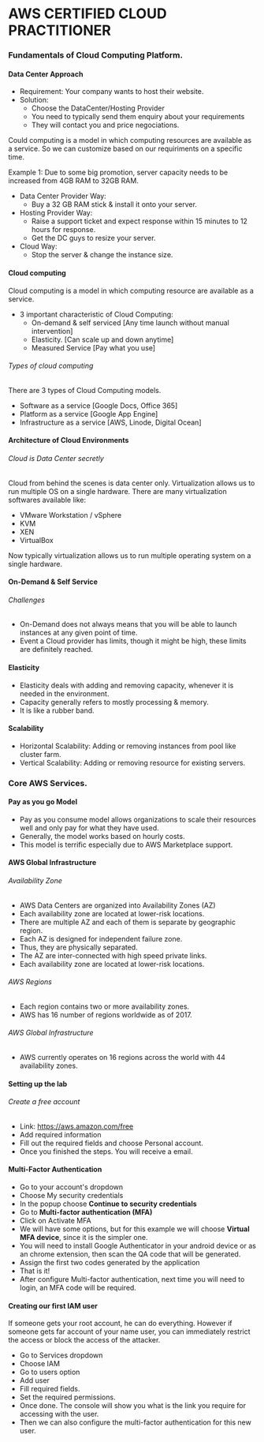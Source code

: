 # AWS CERTIFIED CLOUD PRACTITIONER

### Fundamentals of Cloud Computing Platform.
#### Data Center Approach
- Requirement: Your company wants to host their website.
- Solution: 
  * Choose the DataCenter/Hosting Provider
  * You need to typically send them enquiry about your requirements
  * They will contact you and price negociations.

Could computing is a model in which computing resources are available as a service. So we can customize based on our requiriments on a specific time.

Example 1:
Due to some big promotion, server capacity needs to be increased from 4GB RAM to 32GB RAM.

- Data Center Provider Way:
  * Buy a 32 GB RAM stick & install it onto your server.
- Hosting Provider Way:
  * Raise a support ticket and expect response within 15 minutes to 12 hours for response.
  * Get the DC guys to resize your server.
- Cloud Way:
  * Stop the server & change the instance size.

#### Cloud computing
Cloud computing is a model in which computing resource are available as a service.
- 3 important characteristic of Cloud Computing:
  * On-demand & self serviced \[Any time launch without manual intervention\]
  * Elasticity.               \[Can scale up and down anytime\]
  * Measured Service          \[Pay what you use\]

###### Types of cloud computing
There are 3 types of Cloud Computing models.
- Software as a service           \[Google Docs, Office 365\]
- Platform as a service           \[Google App Engine\]
- Infrastructure as a service     \[AWS, Linode, Digital Ocean\]

#### Architecture of Cloud Environments

###### Cloud is Data Center secretly
Cloud from behind the scenes is data center only.
Virtualization allows us to run multiple OS on a single hardware.
There are many virtualization softwares available like:
- VMware Workstation / vSphere
- KVM
- XEN
- VirtualBox

Now typically virtualization allows us to run multiple operating system on a single hardware.

#### On-Demand & Self Service
###### Challenges
- On-Demand does not always means that you will be able to launch instances at any given point of time.
- Event a Cloud provider has limits, though it might be high, these limits are definitely reached.

#### Elasticity
- Elasticity deals with adding and removing capacity, whenever it is needed in the environment.
- Capacity generally refers to mostly processing & memory.
- It is like a rubber band. 

#### Scalability
- Horizontal Scalability: Adding or removing instances from pool like cluster farm.
- Vertical Scalability: Adding or removing resource for existing servers.


### Core AWS Services.
#### Pay as you go Model
- Pay as you consume model allows organizations to scale their resources well and only pay for what they have used.
- Generally, the model works based on hourly costs.
- This model is terrific especially due to AWS Marketplace support.

#### AWS Global Infrastructure
###### Availability Zone
- AWS Data Centers are organized into Availability Zones (AZ)
- Each availability zone are located at lower-risk locations.
- There are multiple AZ and each of them is separate by geographic region.
- Each AZ is designed for independent failure zone.
- Thus, they are physically separated.
- The AZ are inter-connected with high speed private links.
- Each availability zone are located at lower-risk locations.

###### AWS Regions
- Each region contains two or more availability zones.
- AWS has 16 number of regions worldwide as of 2017.

###### AWS Global Infrastructure
- AWS currently operates on 16 regions across the world with 44 availability zones.

#### Setting up the lab
###### Create a free account
- Link: https://aws.amazon.com/free
- Add required information
- Fill out the required fields and choose Personal account.
- Once you finished the steps. You will receive a email.

#### Multi-Factor Authentication
- Go to your account's dropdown
- Choose My security credentials
- In the popup choose **Continue to security credentials**
- Go to **Multi-factor authentication (MFA)**
- Click on Activate MFA
- We will have some options, but for this example we will choose **Virtual MFA device**, since it is the simpler one.
- You will need to install Google Authenticator in your android device or as an chrome extension, then scan the QA code that will be generated.
- Assign the first two codes generated by the application
- That is it!
- After configure Multi-factor authentication, next time you will need to login, an MFA code will be required.

#### Creating our first IAM user
If someone gets your root account, he can do everything. However if someone gets far account of your name user, you can immediately restrict the access or block the access of the attacker. 

- Go to Services dropdown
- Choose IAM
- Go to users option
- Add user
- Fill required fields.
- Set the required permissions.
- Once done. The console will show you what is the link you require for accessing with the user.
- Then we can also configure the multi-factor authentication for this new user.






















